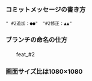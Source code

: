 ### コミットメッセージの書き方

    " #2追加：●●"　"#2修正：▲▲"
    
### ブランチの命名の仕方

　　feat_#2
  
### 画面サイズ比は1080×1080

